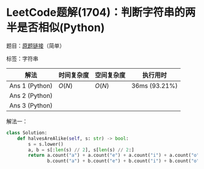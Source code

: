 # LeetCode题解(1704)：判断字符串的两半是否相似(Python)

题目：[原题链接](https://leetcode-cn.com/problems/determine-if-string-halves-are-alike/)（简单）

标签：字符串

| 解法           | 时间复杂度 | 空间复杂度 | 执行用时      |
| -------------- | ---------- | ---------- | ------------- |
| Ans 1 (Python) | $O(N)$     | $O(N)$     | 36ms (93.21%) |
| Ans 2 (Python) |            |            |               |
| Ans 3 (Python) |            |            |               |

解法一：

```python
class Solution:
    def halvesAreAlike(self, s: str) -> bool:
        s = s.lower()
        a, b = s[:len(s) // 2], s[len(s) // 2:]
        return a.count("a") + a.count("e") + a.count("i") + a.count("o") + a.count("u") == \
               b.count("a") + b.count("e") + b.count("i") + b.count("o") + b.count("u")
```

